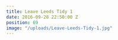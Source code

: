```yaml
---
title: Leave Leeds Tidy 1
date: 2016-09-28 22:50:00 Z
position: 69
image: "/uploads/Leave-Leeds-Tidy-1.jpg"
---
```


